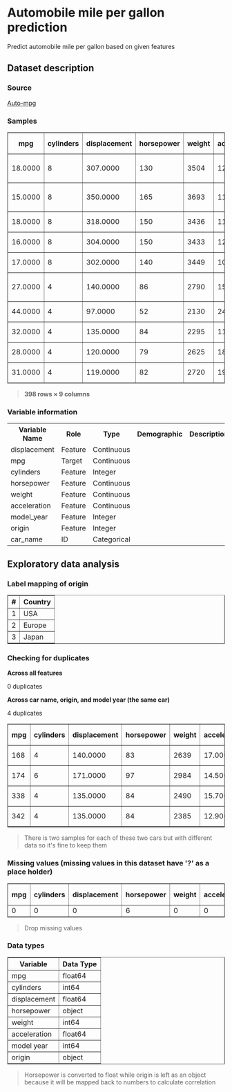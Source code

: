 # Automobile mile per gallon prediction

Predict automobile mile per gallon based on given features

## Dataset description

### Source

[Auto-mpg](https://archive.ics.uci.edu/dataset/9/auto+mpg)

### Samples

<table border="1">
  <thead>
    <tr>
      <th>mpg</th>
      <th>cylinders</th>
      <th>displacement</th>
      <th>horsepower</th>
      <th>weight</th>
      <th>acceleration</th>
      <th>model year</th>
      <th>origin</th>
      <th>car name</th>
    </tr>
  </thead>
  <tbody>
    <tr>
      <td>18.0000</td>
      <td>8</td>
      <td>307.0000</td>
      <td>130</td>
      <td>3504</td>
      <td>12.0000</td>
      <td>70</td>
      <td>USA</td>
      <td>chevrolet chevelle malibu</td>
    </tr>
    <tr>
      <td>15.0000</td>
      <td>8</td>
      <td>350.0000</td>
      <td>165</td>
      <td>3693</td>
      <td>11.5000</td>
      <td>70</td>
      <td>USA</td>
      <td>buick skylark 320</td>
    </tr>
    <tr>
      <td>18.0000</td>
      <td>8</td>
      <td>318.0000</td>
      <td>150</td>
      <td>3436</td>
      <td>11.0000</td>
      <td>70</td>
      <td>USA</td>
      <td>plymouth satellite</td>
    </tr>
    <tr>
      <td>16.0000</td>
      <td>8</td>
      <td>304.0000</td>
      <td>150</td>
      <td>3433</td>
      <td>12.0000</td>
      <td>70</td>
      <td>USA</td>
      <td>amc rebel sst</td>
    </tr>
    <tr>
      <td>17.0000</td>
      <td>8</td>
      <td>302.0000</td>
      <td>140</td>
      <td>3449</td>
      <td>10.5000</td>
      <td>70</td>
      <td>USA</td>
      <td>ford torino</td>
    </tr>
    <!-- ... (add other rows as needed) ... -->
    <tr>
      <td>27.0000</td>
      <td>4</td>
      <td>140.0000</td>
      <td>86</td>
      <td>2790</td>
      <td>15.6000</td>
      <td>82</td>
      <td>USA</td>
      <td>ford mustang gl</td>
    </tr>
    <tr>
      <td>44.0000</td>
      <td>4</td>
      <td>97.0000</td>
      <td>52</td>
      <td>2130</td>
      <td>24.6000</td>
      <td>82</td>
      <td>Europe</td>
      <td>vw pickup</td>
    </tr>
    <tr>
      <td>32.0000</td>
      <td>4</td>
      <td>135.0000</td>
      <td>84</td>
      <td>2295</td>
      <td>11.6000</td>
      <td>82</td>
      <td>USA</td>
      <td>dodge rampage</td>
    </tr>
    <tr>
      <td>28.0000</td>
      <td>4</td>
      <td>120.0000</td>
      <td>79</td>
      <td>2625</td>
      <td>18.6000</td>
      <td>82</td>
      <td>USA</td>
      <td>ford ranger</td>
    </tr>
    <tr>
      <td>31.0000</td>
      <td>4</td>
      <td>119.0000</td>
      <td>82</td>
      <td>2720</td>
      <td>19.4000</td>
      <td>82</td>
      <td>USA</td>
      <td>chevy s-10</td>
    </tr>
  </tbody>
</table>

> **398 rows × 9 columns**

### Variable information

<table>
  <tr>
    <th>Variable Name</th>
    <th>Role</th>
    <th>Type</th>
    <th>Demographic</th>
    <th>Description</th>
    <th>Units</th>
    <th>Missing Values</th>
  </tr>
  <tr>
    <td>displacement</td>
    <td>Feature</td>
    <td>Continuous</td>
    <td></td>
    <td></td>
    <td></td>
    <td>no</td>
  </tr>
  <tr>
    <td>mpg</td>
    <td>Target</td>
    <td>Continuous</td>
    <td></td>
    <td></td>
    <td></td>
    <td>no</td>
  </tr>
  <tr>
    <td>cylinders</td>
    <td>Feature</td>
    <td>Integer</td>
    <td></td>
    <td></td>
    <td></td>
    <td>no</td>
  </tr>
  <tr>
    <td>horsepower</td>
    <td>Feature</td>
    <td>Continuous</td>
    <td></td>
    <td></td>
    <td></td>
    <td>yes</td>
  </tr>
  <tr>
    <td>weight</td>
    <td>Feature</td>
    <td>Continuous</td>
    <td></td>
    <td></td>
    <td></td>
    <td>no</td>
  </tr>
  <tr>
    <td>acceleration</td>
    <td>Feature</td>
    <td>Continuous</td>
    <td></td>
    <td></td>
    <td></td>
    <td>no</td>
  </tr>
  <tr>
    <td>model_year</td>
    <td>Feature</td>
    <td>Integer</td>
    <td></td>
    <td></td>
    <td></td>
    <td>no</td>
  </tr>
  <tr>
    <td>origin</td>
    <td>Feature</td>
    <td>Integer</td>
    <td></td>
    <td></td>
    <td></td>
    <td>no</td>
  </tr>
  <tr>
    <td>car_name</td>
    <td>ID</td>
    <td>Categorical</td>
    <td></td>
    <td></td>
    <td></td>
    <td>no</td>
  </tr>
</table>

## Exploratory data analysis 

### Label mapping of origin 

<table border="1">
  <tr>
    <th>#</th>
    <th>Country</th>
  </tr>
  <tr>
    <td>1</td>
    <td>USA</td>
  </tr>
  <tr>
    <td>2</td>
    <td>Europe</td>
  </tr>
  <tr>
    <td>3</td>
    <td>Japan</td>
  </tr>
</table>

### Checking for duplicates

**Across all features**

0 duplicates

**Across car name, origin, and model year (the same car)**

4 duplicates

<table border="1">
  <thead>
    <tr>
      <th>mpg</th>
      <th>cylinders</th>
      <th>displacement</th>
      <th>horsepower</th>
      <th>weight</th>
      <th>acceleration</th>
      <th>model year</th>
      <th>origin</th>
      <th>car name</th>
    </tr>
  </thead>
  <tbody>
    <tr>
      <td>168</td>
      <td>4</td>
      <td>140.0000</td>
      <td>83</td>
      <td>2639</td>
      <td>17.0000</td>
      <td>75</td>
      <td>USA</td>
      <td>ford pinto</td>
    </tr>
    <tr>
      <td>174</td>
      <td>6</td>
      <td>171.0000</td>
      <td>97</td>
      <td>2984</td>
      <td>14.5000</td>
      <td>75</td>
      <td>USA</td>
      <td>ford pinto</td>
    </tr>
    <tr>
      <td>338</td>
      <td>4</td>
      <td>135.0000</td>
      <td>84</td>
      <td>2490</td>
      <td>15.7000</td>
      <td>81</td>
      <td>USA</td>
      <td>plymouth reliant</td>
    </tr>
    <tr>
      <td>342</td>
      <td>4</td>
      <td>135.0000</td>
      <td>84</td>
      <td>2385</td>
      <td>12.9000</td>
      <td>81</td>
      <td>USA</td>
      <td>plymouth reliant</td>
    </tr>
  </tbody>
</table>

> There is two samples for each of these two cars but with different data so it's fine to keep them

### Missing values (missing values in this dataset have '?' as a place holder)

<table border="1">
  <thead>
    <tr>
      <th>mpg</th>
      <th>cylinders</th>
      <th>displacement</th>
      <th>horsepower</th>
      <th>weight</th>
      <th>acceleration</th>
      <th>model year</th>
      <th>origin</th>
    </tr>
  </thead>
  <tbody>
    <tr>
      <td>0</td>
      <td>0</td>
      <td>0</td>
      <td>6</td>
      <td>0</td>
      <td>0</td>
      <td>0</td>
      <td>0</td>
    </tr>
  </tbody>
</table>

> Drop missing values

### Data types

<table border="1">
  <thead>
    <tr>
      <th>Variable</th>
      <th>Data Type</th>
    </tr>
  </thead>
  <tbody>
    <tr>
      <td>mpg</td>
      <td>float64</td>
    </tr>
    <tr>
      <td>cylinders</td>
      <td>int64</td>
    </tr>
    <tr>
      <td>displacement</td>
      <td>float64</td>
    </tr>
    <tr>
      <td>horsepower</td>
      <td>object</td>
    </tr>
    <tr>
      <td>weight</td>
      <td>int64</td>
    </tr>
    <tr>
      <td>acceleration</td>
      <td>float64</td>
    </tr>
    <tr>
      <td>model year</td>
      <td>int64</td>
    </tr>
    <tr>
      <td>origin</td>
      <td>object</td>
    </tr>
  </tbody>
</table>

> Horsepower is converted to float while origin is left as an object because it will be mapped back to numbers to calculate correlation


